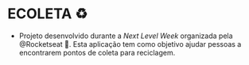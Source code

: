 # ECOLETA ♻ 
- Projeto desenvolvido durante a *Next Level Week* organizada pela @Rocketseat 🚀. 
Esta aplicação tem como objetivo ajudar pessoas a encontrarem pontos de coleta para reciclagem.
